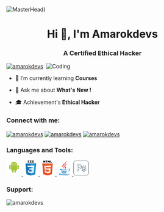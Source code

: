 <img src="https://i.pinimg.com/originals/87/f3/f1/87f3f1425b217691da645e97dbb50d55.gif" alt="MasterHead">)
<h1 align="center">Hi 👋, I'm Amarokdevs</h1>
<h3 align="center">A Certified Ethical Hacker</h3>
<img align="right" alt="Coding" width="400" src="https://i.pinimg.com/originals/81/17/8b/81178b47a8598f0c81c4799f2cdd4057.gif">

<p align="left"> <a href="https://twitter.com/amarokdevs" target="blank"><img src="https://img.shields.io/twitter/follow/amarokdevs?logo=twitter&style=for-the-badge" alt="amarokdevs" /></a> </p>

- 🧃 I’m currently learning **Courses**

- 💬 Ask me about **What's New !**

- 🎓 Achievement's **Ethical Hacker**

<h3 align="left">Connect with me:</h3>
<p align="left">
<a href="https://twitter.com/amarokdevs" target="blank"><img align="center" src="https://raw.githubusercontent.com/rahuldkjain/github-profile-readme-generator/master/src/images/icons/Social/twitter.svg" alt="amarokdevs" height="30" width="40" /></a>
<a href="https://instagram.com/amarokdevs" target="blank"><img align="center" src="https://raw.githubusercontent.com/rahuldkjain/github-profile-readme-generator/master/src/images/icons/Social/instagram.svg" alt="amarokdevs" height="30" width="40" /></a>
<a href="https://www.youtube.com/c/amarokdevs" target="blank"><img align="center" src="https://raw.githubusercontent.com/rahuldkjain/github-profile-readme-generator/master/src/images/icons/Social/youtube.svg" alt="amarokdevs" height="30" width="40" /></a>
</p>

<h3 align="left">Languages and Tools:</h3>
<p align="left"> <a href="https://developer.android.com" target="_blank" rel="noreferrer"> <img src="https://raw.githubusercontent.com/devicons/devicon/master/icons/android/android-original-wordmark.svg" alt="android" width="40" height="40"/> </a> <a href="https://www.w3schools.com/css/" target="_blank" rel="noreferrer"> <img src="https://raw.githubusercontent.com/devicons/devicon/master/icons/css3/css3-original-wordmark.svg" alt="css3" width="40" height="40"/> </a> <a href="https://www.w3.org/html/" target="_blank" rel="noreferrer"> <img src="https://raw.githubusercontent.com/devicons/devicon/master/icons/html5/html5-original-wordmark.svg" alt="html5" width="40" height="40"/> </a> <a href="https://www.java.com" target="_blank" rel="noreferrer"> <img src="https://raw.githubusercontent.com/devicons/devicon/master/icons/java/java-original.svg" alt="java" width="40" height="40"/> </a> <a href="https://www.photoshop.com/en" target="_blank" rel="noreferrer"> <img src="https://raw.githubusercontent.com/devicons/devicon/master/icons/photoshop/photoshop-line.svg" alt="photoshop" width="40" height="40"/> </a> </p>

<h3 align="left">Support:</h3>
<p><a href="https://www.buymeacoffee.com/amarokdevs "> <img align="left" src="https://cdn.buymeacoffee.com/buttons/v2/default-yellow.png" height="50" width="210" alt="amarokdevs " /></a></p><br><br>
